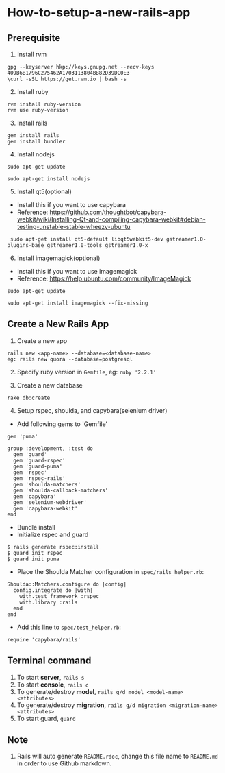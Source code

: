 # How-to-setup-a-new-rails-app
## Prerequisite
1) Install rvm
```
gpg --keyserver hkp://keys.gnupg.net --recv-keys 409B6B1796C275462A1703113804BB82D39DC0E3
\curl -sSL https://get.rvm.io | bash -s 
```
2) Install ruby
```
rvm install ruby-version
rvm use ruby-version
```
3) Install rails
```
gem install rails
gem install bundler
```
4) Install nodejs
```
sudo apt-get update

sudo apt-get install nodejs
```
5) Install qt5(optional)
 * Install this if you want to use capybara
 * Reference: https://github.com/thoughtbot/capybara-webkit/wiki/Installing-Qt-and-compiling-capybara-webkit#debian-testing-unstable-stable-wheezy-ubuntu
```
 sudo apt-get install qt5-default libqt5webkit5-dev gstreamer1.0-plugins-base gstreamer1.0-tools gstreamer1.0-x
```
6) Install imagemagick(optional)
 * Install this if you want to use imagemagick 
 * Reference: https://help.ubuntu.com/community/ImageMagick
```
sudo apt-get update

sudo apt-get install imagemagick --fix-missing
```
## Create a New Rails App

1) Create a new app
```
rails new <app-name> --database=<database-name>
eg: rails new quora --database=postgresql
```
2) Specify ruby version in `Gemfile`, eg: `ruby '2.2.1'`

3) Create a new database
```
rake db:create
```
4) Setup rspec, shoulda, and capybara(selenium driver)
  * Add following gems to 'Gemfile'
```
gem 'puma'
  
group :development, :test do
  gem 'guard'
  gem 'guard-rspec'
  gem 'guard-puma'
  gem 'rspec'
  gem 'rspec-rails'
  gem 'shoulda-matchers'
  gem 'shoulda-callback-matchers'
  gem 'capybara'
  gem 'selenium-webdriver'
  gem 'capybara-webkit'
end
```
  * Bundle install
  * Initialize rspec and guard
```
$ rails generate rspec:install
$ guard init rspec
$ guard init puma
```
  * Place the Shoulda Matcher configuration in `spec/rails_helper.rb`:
```
Shoulda::Matchers.configure do |config|
  config.integrate do |with|
    with.test_framework :rspec
    with.library :rails
  end
end
```
  * Add this line to `spec/test_helper.rb`:
```
require 'capybara/rails'
```
## Terminal command
1. To start **server**, `rails s`
2. To start **console**, `rails c`
3. To generate/destroy **model**, `rails g/d model <model-name> <attributes>`
4. To generate/destroy **migration**, `rails g/d migration <migration-name> <attributes>`
5. To start guard, `guard`

## Note
1. Rails will auto generate `README.rdoc`, change this file name to `README.md` in order to use Github markdown.

